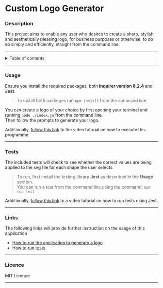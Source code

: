 # Custom Logo Generator
### Description

This project aims to enable any user who desires to create a sharp, stylish and aesthetically pleasing logo, for business purposes or otherwise, to do so simply and efficiently, straight from the command line.

--- 
<details>
    <summary>Table of contents</summary>
    <ul>
        <li>
            <a href="#usage">Usage</a>
        </li>
        <li>
            <a href="#tests">Tests</a>
        </li>
        <li>
            <a href="#links">Links</a>
        </li>
        <li>
            <a href="#licence">Licence</a>
        </li>
    </ul>
</details>

---
### Usage
Ensure you install the required packages, both **Inquirer version 8.2.4** and **Jest**.
> To install both packeges run ```npm install``` from the command line.

You can create a logo of your choice by first opening your terminal and running ```node ./index.js``` from the command line.<br>
Then follow the prompts to generate your logo.

Additionally, [follow this link](https://www.youtube.com/watch?v=5-rcIimnplU) to the video tutorial on how to execute this programme.

---
### Tests
The included tests will check to see whether the correct values are being applied to the svg file for each shape the user selects.
> To run, first install the testing library **Jest** as described in the **Usage** section.<br>
> You can run a test from the command line using the command: ```npm run test```

Additionally, [follow this link](https://www.youtube.com/watch?v=SPFmJXWl7-M) to a video tutorial on how to run tests using Jest.

---
### Links
The following links will provide further instruction on the usage of this application<br>
- [How to run the application to generate a logo](https://www.youtube.com/watch?v=5-rcIimnplU)<br>
- [How to run tests](https://www.youtube.com/watch?v=SPFmJXWl7-M)

---
### Licence
MIT Licence

---